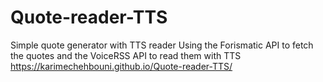 # Quote-reader-TTS
Simple quote generator with TTS reader
Using the Forismatic API to fetch the quotes and the VoiceRSS API to read them with TTS
https://karimechehbouni.github.io/Quote-reader-TTS/
